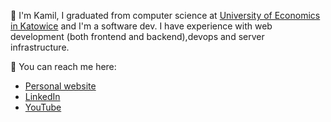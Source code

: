 🔭 I'm Kamil, I graduated from computer science at [University of Economics in Katowice](https://www.ue.katowice.pl/en.html) and I'm a software dev.
I have experience with web development (both frontend and backend),devops and server infrastructure.

💬 You can reach me here: 
- [Personal website](https://goldmannsoft.pl/)
- [LinkedIn](https://www.linkedin.com/in/kamil-jonak-650b58178/)
- [YouTube](https://www.youtube.com/channel/UCq1WXpNpWWlB0fA_TrbHq7A)


<!--
**kamreo/kamreo** is a ✨ _special_ ✨ repository because its `README.md` (this file) appears on your GitHub profile.

Here are some ideas to get you started:

- 🔭 I’m currently working on ...
- 🌱 I’m currently learning ...
- 👯 I’m looking to collaborate on ...
- 🤔 I’m looking for help with ...
- 💬 Ask me about ...
- 📫 How to reach me: ...
- 😄 Pronouns: ...
- ⚡ Fun fact: ...
-->
